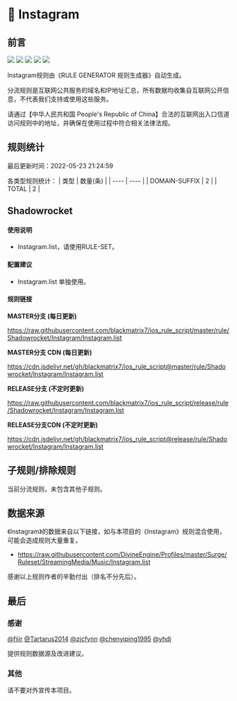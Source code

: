 # 🧸 Instagram

## 前言

![](https://shields.io/badge/-移除重复规则-ff69b4) ![](https://shields.io/badge/-DOMAIN与DOMAIN--SUFFIX合并-green) ![](https://shields.io/badge/-DOMAIN--SUFFIX间合并-critical) ![](https://shields.io/badge/-DOMAIN--SUFFIX与DOMAIN--KEYWORD合并-blue) ![](https://shields.io/badge/-IP--CIDR(6)合并-blueviolet) 

Instagram规则由《RULE GENERATOR 规则生成器》自动生成。

分流规则是互联网公共服务的域名和IP地址汇总，所有数据均收集自互联网公开信息，不代表我们支持或使用这些服务。

请通过【中华人民共和国 People's Republic of China】合法的互联网出入口信道访问规则中的地址，并确保在使用过程中符合相关法律法规。

## 规则统计

最后更新时间：2022-05-23 21:24:59

各类型规则统计：
| 类型 | 数量(条)  | 
| ---- | ----  |
| DOMAIN-SUFFIX | 2  | 
| TOTAL | 2  | 


## Shadowrocket 

#### 使用说明
- Instagram.list，请使用RULE-SET。

#### 配置建议
- Instagram.list 单独使用。

#### 规则链接
**MASTER分支 (每日更新)**

https://raw.githubusercontent.com/blackmatrix7/ios_rule_script/master/rule/Shadowrocket/Instagram/Instagram.list

**MASTER分支 CDN (每日更新)**

https://cdn.jsdelivr.net/gh/blackmatrix7/ios_rule_script@master/rule/Shadowrocket/Instagram/Instagram.list

**RELEASE分支 (不定时更新)**

https://raw.githubusercontent.com/blackmatrix7/ios_rule_script/release/rule/Shadowrocket/Instagram/Instagram.list

**RELEASE分支CDN (不定时更新)**

https://cdn.jsdelivr.net/gh/blackmatrix7/ios_rule_script@release/rule/Shadowrocket/Instagram/Instagram.list

## 子规则/排除规则


当前分流规则，未包含其他子规则。

## 数据来源

《Instagram》的数据来自以下链接，如与本项目的《Instagram》规则混合使用，可能会造成规则大量重复。

- https://raw.githubusercontent.com/DivineEngine/Profiles/master/Surge/Ruleset/StreamingMedia/Music/Instagram.list


感谢以上规则作者的辛勤付出（排名不分先后）。

## 最后

### 感谢

[@fiiir](https://github.com/fiiir) [@Tartarus2014](https://github.com/Tartarus2014) [@zjcfynn](https://github.com/zjcfynn) [@chenyiping1995](https://github.com/chenyiping1995) [@vhdj](https://github.com/vhdj)

提供规则数据源及改进建议。

### 其他

请不要对外宣传本项目。